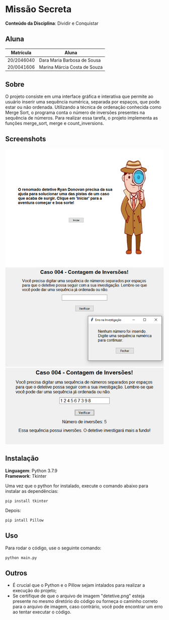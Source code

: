# Missão Secreta

**Conteúdo da Disciplina**: Dividir e Conquistar <br>

## Aluna
|Matrícula | Aluna |
| -- | -- |
| 20/2046040  |  Dara Maria Barbosa de Sousa  |
| 20/0041606  |  Marina Márcia Costa de Souza |

## Sobre 
O projeto consiste em uma interface gráfica e interativa que permite ao usuário inserir uma sequência numérica, separada por espaços, que pode estar ou não ordenada. Utilizando a técnica de ordenação conhecida como Merge Sort, o programa conta o número de inversões presentes na sequência de números. Para realizar essa tarefa, o projeto implementa as funções merge_sort, merge e count_inversions.

## Screenshots
![ScreenShot1](./assets/tela_1.png)
![ScreenShot1](./assets/tela_2.png)
![ScreenShot1](./assets/tela_3.png)

## Instalação  
**Linguagem**: Python 3.7.9 <br>
**Framework**: Tkinter

Uma vez que o python for instalado, execute o comando abaixo para instalar as dependências:

```cli
pip install tkinter 
````

Depois:

```cli
pip intall Pillow
```

## Uso 
Para rodar o código, use o seguinte comando:

```cli
python main.py
```

## Outros 
- É crucial que o Python e o Pillow sejam intalados para realizar a execução do projeto;
- Se certifique de que o arquivo de imagem "detetive.png" esteja presente no mesmo diretório do código ou forneça o caminho correto para o arquivo de imagem, caso contrário, você pode encontrar um erro ao tentar executar o código.